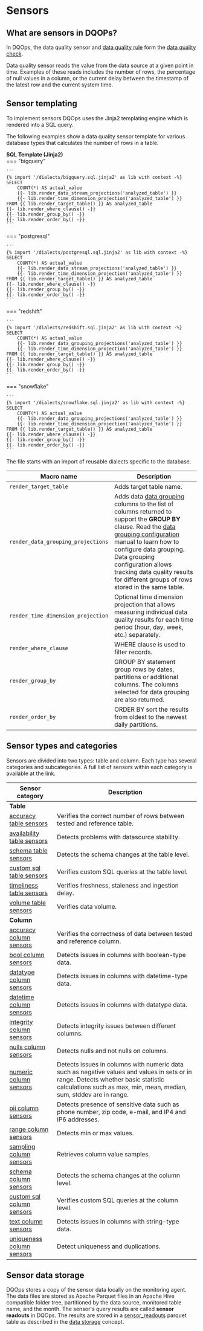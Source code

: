 # Sensors

## What are sensors in DQOPs?

In DQOps, the data quality sensor and [data quality rule](../rules/rules.md) form the [data quality check](../checks/index.md).

Data quality sensor reads the value from the data source at a given point in time. Examples of these reads includes the
number of rows, the percentage of null values in a column, or the current delay between the timestamp of the latest row
and the current system time.

## Sensor templating

To implement sensors DQOps uses the Jinja2 templating engine which is rendered into a SQL query.

The following examples show a data quality sensor template for various database types that calculates the number of rows
in a table.

**SQL Template (Jinja2)**  
=== "bigquery"

    ```
    {% import '/dialects/bigquery.sql.jinja2' as lib with context -%}
    SELECT
        COUNT(*) AS actual_value
        {{- lib.render_data_stream_projections('analyzed_table') }}
        {{- lib.render_time_dimension_projection('analyzed_table') }}
    FROM {{ lib.render_target_table() }} AS analyzed_table
    {{- lib.render_where_clause() -}}
    {{- lib.render_group_by() -}}
    {{- lib.render_order_by() -}}
    ```
=== "postgresql"

    ```
    {% import '/dialects/postgresql.sql.jinja2' as lib with context -%}
    SELECT
        COUNT(*) AS actual_value
        {{- lib.render_data_stream_projections('analyzed_table') }}
        {{- lib.render_time_dimension_projection('analyzed_table') }}
    FROM {{ lib.render_target_table() }} AS analyzed_table
    {{- lib.render_where_clause() -}}
    {{- lib.render_group_by() -}}
    {{- lib.render_order_by() -}}
    ```
=== "redshift"

    ```
    {% import '/dialects/redshift.sql.jinja2' as lib with context -%}
    SELECT
        COUNT(*) AS actual_value
        {{- lib.render_data_grouping_projections('analyzed_table') }}
        {{- lib.render_time_dimension_projection('analyzed_table') }}
    FROM {{ lib.render_target_table() }} AS analyzed_table
    {{- lib.render_where_clause() -}}
    {{- lib.render_group_by() -}}
    {{- lib.render_order_by() -}}
    ```
=== "snowflake"

    ```
    {% import '/dialects/snowflake.sql.jinja2' as lib with context -%}
    SELECT
        COUNT(*) AS actual_value
        {{- lib.render_data_grouping_projections('analyzed_table') }}
        {{- lib.render_time_dimension_projection('analyzed_table') }}
    FROM {{ lib.render_target_table() }} AS analyzed_table
    {{- lib.render_where_clause() -}}
    {{- lib.render_group_by() -}}
    {{- lib.render_order_by() -}}
    ```
The file starts with an import of reusable dialects specific to the database.


| Macro name                         | Description                                                                                                                                                                                                                                                                                                                                                                                                                  |
|------------------------------------|------------------------------------------------------------------------------------------------------------------------------------------------------------------------------------------------------------------------------------------------------------------------------------------------------------------------------------------------------------------------------------------------------------------------------|
| `render_target_table`              | Adds target table name.                                                                                                                                                                                                                                                                                                                                                                                                      |
| `render_data_grouping_projections` | Adds data [data grouping](../data-grouping/data-grouping.md) columns to the list of columns returned to support the **GROUP BY** clause. Read the [data grouping configuration](../../working-with-dqo/set-up-data-grouping/set-up-data-grouping.md) manual to learn how to configure data grouping. Data grouping configuration allows tracking data quality results for different groups of rows stored in the same table. |
| `render_time_dimension_projection` | Optional time dimension projection that allows measuring individual data quality results for each time period (hour, day, week, etc.) separately.                                                                                                                                                                                                                                                                            |
| `render_where_clause`              | WHERE clause is used to filter records.                                                                                                                                                                                                                                                                                                                                                                                      |
| `render_group_by`                  | GROUP BY statement group rows by dates, partitions or additional columns. The columns selected for data grouping are also returned.                                                                                                                                                                                                                                                                                          |
| `render_order_by`                  | ORDER BY sort the results from oldest to the newest daily partitions.                                                                                                                                                                                                                                                                                                                                                        |


## Sensor types and categories

Sensors are divided into two types: table and column. Each type has several categories and subcategories.
A full list of sensors within each category is available at the link.
 
| Sensor category                                                                           | Description                                                                                                                                                                                                |
|-------------------------------------------------------------------------------------------|------------------------------------------------------------------------------------------------------------------------------------------------------------------------------------------------------------|
| **Table**                                                                                 |                                                                                                                                                                                                            |
| [accuracy table sensors](../../reference/sensors/table/accuracy-table-sensors.md)         | Verifies the correct number of rows between tested and reference table.                                                                                                                                    |
| [availability table sensors](../../reference/sensors/table/availability-table-sensors.md) | Detects problems with datasource stability.                                                                                                                                                                |
| [schema table sensors](../../reference/sensors/table/schema-table-sensors.md)             | Detects the schema changes at the table level.                                                                                                                                                             |
| [custom sql table sensors](../../reference/sensors/table/custom_sql-table-sensors.md)     | Verifies custom SQL queries at the table level.                                                                                                                                                            |
| [timeliness table sensors](../../reference/sensors/table/timeliness-table-sensors.md)     | Verifies freshness, staleness and ingestion delay.                                                                                                                                                         |
| [volume table sensors](../../reference/sensors/table/volume-table-sensors.md)             | Verifies data volume.                                                                                                                                                                                      |
| **Column**                                                                                |                                                                                                                                                                                                            |
| [accuracy column sensors](../../reference/sensors/column/accuracy-column-sensors.md)      | Verifies the correctness of data between tested and reference column.                                                                                                                                      |
| [bool column sensors](../../reference/sensors/column/bool-column-sensors.md)              | Detects issues in columns with boolean-type data.                                                                                                                                                          |
| [datatype column sensors](../../reference/sensors/column/datatype-column-sensors.md)      | Detects issues in columns with datetime-type data.                                                                                                                                                         |
| [datetime column sensors](../../reference/sensors/column/datetime-column-sensors.md)      | Detects issues in columns with datatype data.                                                                                                                                                              |
| [integrity column sensors](../../reference/sensors/column/integrity-column-sensors.md)    | Detects integrity issues between different columns.                                                                                                                                                        |
| [nulls column sensors](../../reference/sensors/column/nulls-column-sensors.md)            | Detects nulls and not nulls on columns.                                                                                                                                                                    |
| [numeric column sensors](../../reference/sensors/column/numeric-column-sensors.md)        | Detects issues in columns with numeric data such as negative values and values in sets or in range. Detects whether basic statistic calculations such as max, min, mean, median, sum, stddev are in range. |
| [pii column sensors](../../reference/sensors/column/pii-column-sensors.md)                | Detects presence of sensitive data such as phone number, zip code, e-mail, and IP4 and IP6 addresses.                                                                                                      |
| [range column sensors](../../reference/sensors/column/range-column-sensors.md)            | Detects min or max values.                                                                                                                                                                                 |
| [sampling column sensors](../../reference/sensors/column/sampling-column-sensors.md)      | Retrieves column value samples.                                                                                                                                                                            |
| [schema column sensors](../../reference/sensors/column/schema-column-sensors.md)          | Detects the schema changes at the column level.                                                                                                                                                            |
| [custom sql column sensors](../../reference/sensors/column/custom_sql-column-sensors.md)  | Verifies custom SQL queries at the column level.                                                                                                                                                           |
| [text column sensors](../../reference/sensors/column/text-column-sensors.md)              | Detects issues in columns with string-type data.                                                                                                                                                           |
| [uniqueness column sensors](../../reference/sensors/column/uniqueness-column-sensors.md)  | Detect uniqueness and duplications.                                                                                                                                                                        |


## Sensor data storage

DQOps stores a copy of the sensor data locally on the monitoring agent. The data files are stored as Apache Parquet files
in an Apache Hive compatible folder tree, partitioned by the data source, monitored table name, and the month.
The sensor's query results are called **sensor readouts** in DQOps. The results are stored
in a [sensor_readouts](../../reference/parquetfiles/sensor_readouts.md) parquet table as described in
the [data storage](../data-storage/data-storage.md) concept.

